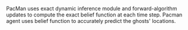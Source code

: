 PacMan uses exact dynamic inference module and forward-algorithm updates to compute the exact belief function at each time step. 
Pacman agent uses belief function to accurately predict the ghosts' locations.
